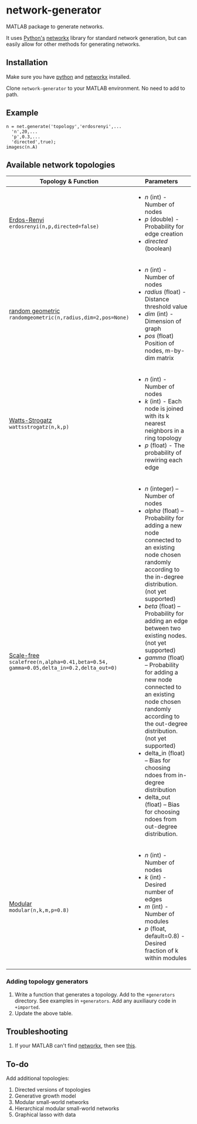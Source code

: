 # network-generator
MATLAB package to generate networks.

It uses [Python's](https://www.python.org/) [networkx](https://networkx.github.io/) library for standard network generation, but can easily allow for other methods for generating networks.

## Installation
Make sure you have [python](https://www.python.org/downloads/) and [networkx](https://networkx.github.io/) installed.

Clone `network-generator` to your MATLAB environment. No need to add to path.

## Example
```
n = net.generate('topology','erdosrenyi',...
  'n',20,...
  'p',0.3,...
  'directed',true);
imagesc(n.A)
```

## Available network topologies
|Topology & Function|Parameters|
|---|---|
|[Erdos-Renyi](https://networkx.github.io/documentation/stable/reference/generated/networkx.generators.random_graphs.erdos_renyi_graph.html#networkx.generators.random_graphs.erdos_renyi_graph)<br>`erdosrenyi(n,p,directed=false)`|<ul><li>*n* (int) - Number of nodes </li><li>*p* (double) - Probability for edge creation </li><li>*directed* (boolean)</li></ul>|
|[random geometric](https://networkx.github.io/documentation/stable/reference/generated/networkx.generators.geometric.random_geometric_graph.html#networkx.generators.geometric.random_geometric_graph)<br>`randomgeometric(n,radius,dim=2,pos=None)`|<ul><li>*n* (int) - Number of nodes</li><li>*radius* (float) - Distance threshold value</li><li>*dim* (int) - Dimension of graph</li><li>*pos* (float) Position of nodes, m-by-dim matrix</li></ul>|
|[Watts-Strogatz](https://networkx.github.io/documentation/stable/reference/generated/networkx.generators.random_graphs.watts_strogatz_graph.html#networkx.generators.random_graphs.watts_strogatz_graph)<br>`wattsstrogatz(n,k,p)`|<ul><li>*n* (int) - Number of nodes</li><li>*k* (int) - Each node is joined with its k nearest neighbors in a ring topology</li><li>*p* (float) - The probability of rewiring each edge</li></ul>|
|[Scale-free](https://networkx.github.io/documentation/stable/reference/generated/networkx.generators.directed.scale_free_graph.html#networkx.generators.directed.scale_free_graph)<br>`scalefree(n,alpha=0.41,beta=0.54,`<br>`gamma=0.05,delta_in=0.2,delta_out=0)`|<ul><li>*n* (integer) – Number of nodes</li><li>*alpha* (float) – Probability for adding a new node connected to an existing node chosen randomly according to the in-degree distribution. (not yet supported)</li><li>*beta* (float) – Probability for adding an edge between two existing nodes. (not yet supported)</li><li>*gamma* (float) – Probability for adding a new node connected to an existing node chosen randomly according to the out-degree distribution. (not yet supported)</li><li>delta_in (float) – Bias for choosing ndoes from in-degree distribution</li><li>delta_out (float) – Bias for choosing ndoes from out-degree distribution.</li></ul>|
|[Modular](https://arxiv.org/pdf/1706.05117.pdf)<br>`modular(n,k,m,p=0.8)`|<ul><li>*n* (int) - Number of nodes</li><li>*k* (int) - Desired number of edges</li><li>*m* (int) - Number of modules</li><li>*p* (float, default=0.8) - Desired fraction of k within modules</li></ul>|

### Adding topology generators

1. Write a function that generates a topology. Add to the `+generators` directory. See examples in `+generators`. Add any auxiliaury code in `+imported`.
2. Update the above table.

## Troubleshooting
1. If your MATLAB can't find [networkx](https://networkx.github.io/), then see [this](https://erikreinertsen.com/python3-in-matlab/).

## To-do
Add additional topologies:
1. Directed versions of topologies
2. Generative growth model
3. Modular small-world networks
4. Hierarchical modular small-world networks
5. Graphical lasso with data

